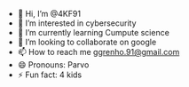 - 👋 Hi, I’m @4KF91
- 👀 I’m interested in cybersecurity
- 🌱 I’m currently learning Cumpute science
- 💞️ I’m looking to collaborate on google
- 📫 How to reach me ggrenho.91@gmail.com
- 😄 Pronouns: Parvo
- ⚡ Fun fact: 4 kids

<!---
4KF91/4KF91 is a ✨ special ✨ repository because its `README.md` (this file) appears on your GitHub profile.
You can click the Preview link to take a look at your changes.
--->

